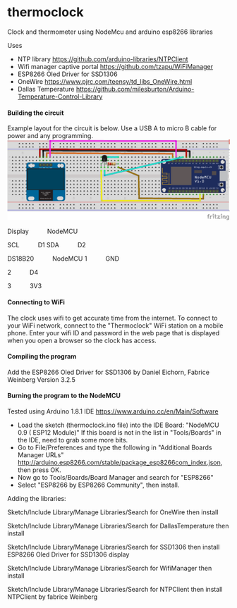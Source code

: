 # thermoclock
Clock and thermometer using NodeMcu and arduino esp8266 libraries

Uses 
* NTP library https://github.com/arduino-libraries/NTPClient
* Wifi manager captive portal https://github.com/tzapu/WiFiManager
* ESP8266 Oled Driver for SSD1306
* OneWire https://www.pjrc.com/teensy/td_libs_OneWire.html
* Dallas Temperature https://github.com/milesburton/Arduino-Temperature-Control-Library

#### Building the circuit
Example layout for the circuit is below. Use a USB A to micro B cable for power and any programming.
![Layout](thermoclock_bb.png "Breadboard Layout")

Display&emsp;&emsp;&emsp;NodeMCU

SCL&emsp;&emsp;&emsp;D1
SDA&emsp;&emsp;&emsp;D2

DS18B20&emsp;&emsp;&emsp;NodeMCU
1&emsp;&emsp;&emsp;GND

2&emsp;&emsp;&emsp;D4

3&emsp;&emsp;&emsp;3V3
#### Connecting to WiFi ####
The clock uses wifi to get accurate time from the internet. To connect to your WiFi network, connect to the "Thermoclock" WiFi station on a mobile phone. Enter your wifi ID and password in the web page that is displayed when you open a browser so the clock has access.
#### Compiling the program
Add the ESP8266 Oled Driver for SSD1306 by Daniel Eichorn, Fabrice Weinberg Version 3.2.5

#### Burning the program to the NodeMCU
Tested using Arduino 1.8.1 IDE https://www.arduino.cc/en/Main/Software
* Load the sketch (thermoclock.ino file) into the IDE
Board: "NodeMCU 0.9 ( ESP12 Module)"
If this board is not in the list in "Tools/Boards" in the IDE, need to grab some more bits. 
* Go to File/Preferences and type the following in "Additional Boards Manager URLs" http://arduino.esp8266.com/stable/package_esp8266com_index.json, then press OK. 
* Now go to Tools/Boards/Board Manager and search for "ESP8266"
* Select "ESP8266 by ESP8266 Community", then install.
 
Adding the libraries:

Sketch/Include Library/Manage Libraries/Search for OneWire then install

Sketch/Include Library/Manage Libraries/Search for DallasTemperature then install

Sketch/Include Library/Manage Libraries/Search for SSD1306 then install ESP8266 Oled Driver for SSD1306 display

Sketch/Include Library/Manage Libraries/Search for WifiManager then install

Sketch/Include Library/Manage Libraries/Search for NTPClient then install NTPClient by fabrice Weinberg
